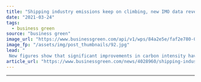 ```yaml
---
title: "Shipping industry emissions keep on climbing, new IMO data reveals"
date: "2021-03-24"
tags: 
  - business green
source: "business green"
image_url: "https://www.businessgreen.com/api/v1/wps/84a2e5e/faf2e780-09a8-483a-8162-56f074236052/4/Container-cargo-ship-185x114.jpg"
image_fp: "/assets/img/post_thumbnails/92.jpg"
lead: "
 New figures show that significant improvements in carbon intensity have been made since 2012, although these have slowed in recent years ..."
article_url: "https://www.businessgreen.com/news/4028960/shipping-industry-emissions-climbing-imo-reveals"
---
```


---
